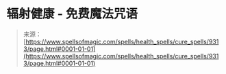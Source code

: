 <!--yml

category: 未分类

date: 2024-06-12 18:45:15

-->

# 辐射健康 - 免费魔法咒语

> 来源：[https://www.spellsofmagic.com/spells/health_spells/cure_spells/9313/page.html#0001-01-01](https://www.spellsofmagic.com/spells/health_spells/cure_spells/9313/page.html#0001-01-01)
